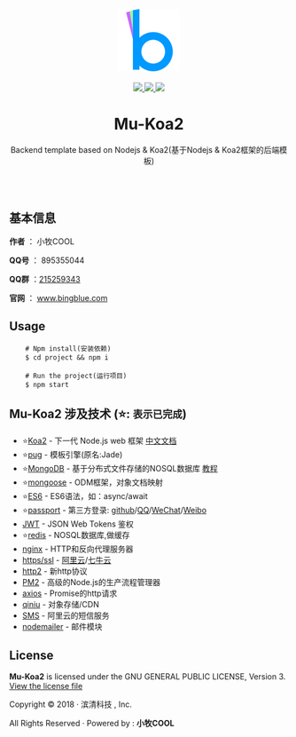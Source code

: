 <div align="center">
  <a href="http://www.bingblue.com">
    <img width="112" heigth="112" src="https://github.com/bingblue/group/blob/master/public/img/logo-b-square.png">
  </a>
  <br>
  <br>
	<a href="https://standardjs.com">
		<img src="https://img.shields.io/badge/code_style-standard-brightgreen.svg">
	</a>
  <a href="https://github.com/stylelint/stylelint">
		<img src="https://img.shields.io/badge/css%20style-stylelint-brightgreen.svg">
	</a>
  <a href="https://jq.qq.com/?_wv=1027&k=5tyQDAd">
		<img src="https://img.shields.io/badge/QQ%20Group-215259343-blue.svg">
	</a>
  <h1>Mu-Koa2</h1>
  <p>
    Backend template based on Nodejs & Koa2(基于Nodejs & Koa2框架的后端模板)
  <p>
  <br>
  <br>
</div>

## 基本信息

**作者** ： 小牧COOL

**QQ号** ： 895355044

**QQ群** ：[215259343][11]

**官网** ： www.bingblue.com

## Usage

```console
    # Npm install(安装依赖)
    $ cd project && npm i

    # Run the project(运行项目)
    $ npm start
```

## Mu-Koa2 涉及技术 (⭐: `表示已完成`)

- ⭐[Koa2][1]           -   下一代 Node.js web 框架 [中文文档][16]
- ⭐[pug][2]            -   模板引擎(原名:Jade)
- ⭐[MongoDB][3]        -   基于分布式文件存储的NOSQL数据库 [教程][17]
- ⭐[mongoose][18]      -   ODM框架，对象文档映射
- ⭐[ES6][4]            -   ES6语法，如：async/await
- ⭐[passport][5]       -   第三方登录: [github][15]/[QQ][19]/[WeChat][20]/[Weibo][21]
- [JWT][6]            -   JSON Web Tokens 鉴权
- ⭐[redis][7]          -   NOSQL数据库,做缓存
- [nginx][8]          -   HTTP和反向代理服务器
- [https/ssl][9]      -   [阿里云][22]/[七牛云][23]
- [http2][24]         -   新http协议
- [PM2][10]           -   高级的Node.js的生产流程管理器
- [axios][14]         -   Promise的http请求
- [qiniu][12]         -   对象存储/CDN
- [SMS][13]           -   阿里云的短信服务
- [nodemailer][25]         -   邮件模块


## License

**Mu-Koa2** is licensed under the GNU GENERAL PUBLIC LICENSE, Version 3. [View the license file](https://github.com/xiaomucool/mu-templates/blob/master/LICENSE)

Copyright © 2018 · 滨清科技 , Inc. 

All Rights Reserved · Powered by : **小牧COOL**


[1]:http://koajs.com/
[2]:https://pugjs.org/api/getting-started.html
[3]:https://www.mongodb.com/
[4]:http://es6.ruanyifeng.com/
[5]:http://www.passportjs.org/
[6]:https://github.com/koajs/jwt
[7]:https://redis.io/
[8]:nginx.org
[9]:https://segmentfault.com/a/1190000007888088
[10]:http://pm2.keymetrics.io/
[11]:https://jq.qq.com/?_wv=1027&k=5tyQDAd
[12]:https://www.qiniu.com/
[13]:https://www.aliyun.com/product/sms?spm=5176.8142029.388261.361.KwWin2
[14]:https://github.com/axios/axios
[15]:https://github.com/cfsghost/passport-github
[16]:https://github.com/guo-yu/koa-guide
[17]:http://www.runoob.com/mongodb/mongodb-tutorial.html
[18]:http://mongoosejs.com/
[19]:https://github.com/qdsang/passport-qq
[20]:https://github.com/Treri/passport-weixin
[21]:https://github.com/xinbenlv/passport-weibo
[22]:https://common-buy.aliyun.com/?spm=5176.100239.blogcont65199.23.sIUfy0&commodityCode=cas#/buy
[23]:https://portal.qiniu.com/certificate/apply
[24]:https://segmentfault.com/a/1190000002765886
[25]:https://nodemailer.com/about/
